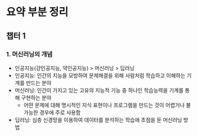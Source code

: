 # 요약 부분 정리
## 챕터 1
### 1. 머신러닝의 개념
- 인공지능(강인공지능, 약인공지능) > 머신러닝 > 딥러닝
- 인공지능: 인간의 지능을 모방하여 문제해결을 위해 사람처럼 학습하고 이해하는 기계를 만드는 분야
- 머신러닝: 인간이 가지고 있는 고유의 지능적 기능 중 하나인 학습능력을 기계를 통해 구현하는 분야
	- 어떤 문제에 대해 명시적인 지식 표현이나 프로그램을 만드는 것이 어렵거나 불가능한 경우에 주로 사용함
- 딥러닝: 심층 신경망을 이용하여 데이터를 분석하는 학습에 초점을 둔 머신러닝 방법

